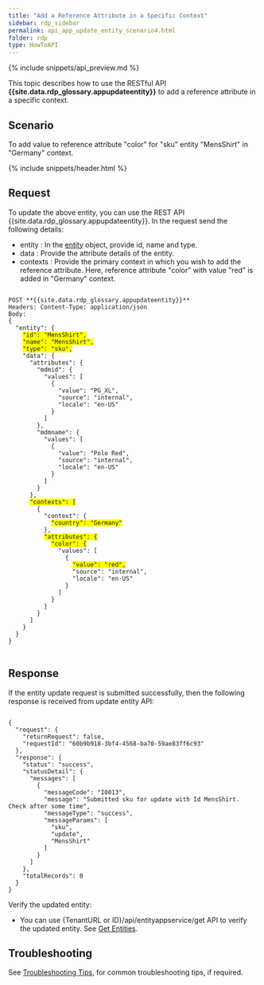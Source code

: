 ```yaml
---
title: "Add a Reference Attribute in a Specific Context"
sidebar: rdp_sidebar
permalink: api_app_update_entity_scenario4.html
folder: rdp
type: HowToAPI
---
```


{% include snippets/api_preview.md %}

This topic describes how to use the RESTful API **{{site.data.rdp_glossary.appupdateentity}}** to add a reference attribute in a specific context.

## Scenario

To add value to reference attribute "color" for "sku" entity "MensShirt" in "Germany" context.

{% include snippets/header.html %}

## Request

To update the above entity, you can use the REST API {{site.data.rdp_glossary.appupdateentity}}. In the request send the following details:

* entity : In the [entity](api_entity_object_structure.html) object, provide id, name and type. 
* data : Provide the attribute details of the entity.
* contexts : Provide the primary context in which you wish to add the reference attribute. Here, reference attribute "color" with value "red" is added in "Germany" context.

<pre>
<code>
POST **{{site.data.rdp_glossary.appupdateentity}}**
Headers: Content-Type: application/json
Body:
{
  "entity": {
    <span style="background-color: #FFFF00">"id": "MensShirt",</span>
    <span style="background-color: #FFFF00">"name": "MensShirt",</span>
    <span style="background-color: #FFFF00">"type": "sku",</span>
    "data": {
      "attributes": {
        "mdmid": {
          "values": [
            {
              "value": "PG_XL",
              "source": "internal",
              "locale": "en-US"
            }
          ]
        },
        "mdmname": {
          "values": [
            {
              "value": "Polo Red",
              "source": "internal",
              "locale": "en-US"
            }
          ]
        }
      },
      <span style="background-color: #FFFF00">"contexts": [</span>
        {
          "context": {
            <span style="background-color: #FFFF00">"country": "Germany"</span>
          },
          <span style="background-color: #FFFF00">"attributes": {</span>
            <span style="background-color: #FFFF00">"color": {</span>
              "values": [
                {
                  <span style="background-color: #FFFF00">"value": "red",</span>
                  "source": "internal",
                  "locale": "en-US"
                }
              ]
            }
          }
        }
      ]
    }
  }
}
</code>
</pre>

## Response

If the entity update request is submitted successfully, then the following response is received from update entity API:

<pre><code>
{
  "request": {
    "returnRequest": false,
    "requestId": "60b9b918-3bf4-4568-ba70-59ae83ff6c93"
  },
  "response": {
    "status": "success",
    "statusDetail": {
      "messages": [
        {
          "messageCode": "I0013",
          "message": "Submitted sku for update with Id MensShirt. Check after some time",
          "messageType": "success",
          "messageParams": [
            "sku",
            "update",
            "MensShirt"
          ]
        }
      ]
    },
    "totalRecords": 0
  }
}
</code></pre> 

Verify the updated entity:<br>
* You can use {TenantURL or ID}/api/entityappservice/get API to verify the updated entity. See [Get Entities](api_app_get_entity.html).

## Troubleshooting

See [Troubleshooting Tips](api_troubleshooting_tips.html), for common troubleshooting tips, if required.